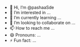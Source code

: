 - 👋 Hi, I’m @pashaaSde
- 👀 I’m interested in ...
- 🌱 I’m currently learning ...
- 💞️ I’m looking to collaborate on ...
- 📫 How to reach me ...
- 😄 Pronouns: ...
- ⚡ Fun fact: ...

<!---
pashaaSde/pashaaSde is a ✨ special ✨ repository because its `README.md` (this file) appears on your GitHub profile.
You can click the Preview link to take a look at your changes.
--->
